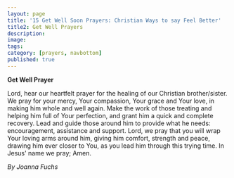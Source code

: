 ```yaml
---
layout: page
title: '15 Get Well Soon Prayers: Christian Ways to say Feel Better'
title2: Get Well Prayers
description:
image:
tags:
category: [prayers, navbottom]
published: true
---
```


<strong>Get Well Prayer</strong>

Lord, hear our heartfelt prayer
for the healing of our Christian brother/sister.
We pray for your mercy,
Your compassion, Your grace and Your love,
in making him whole and well again.
Make the work of those treating and helping him
full of Your perfection,
and grant him a quick and complete recovery.
Lead and guide those around him
to provide what he needs: encouragement,
assistance and support.
Lord, we pray that you will
wrap Your loving arms around him,
giving him comfort, strength and peace,
drawing him ever closer to You,
as you lead him through this trying time.
In Jesus' name we pray; Amen.

<i>By Joanna Fuchs</i>
